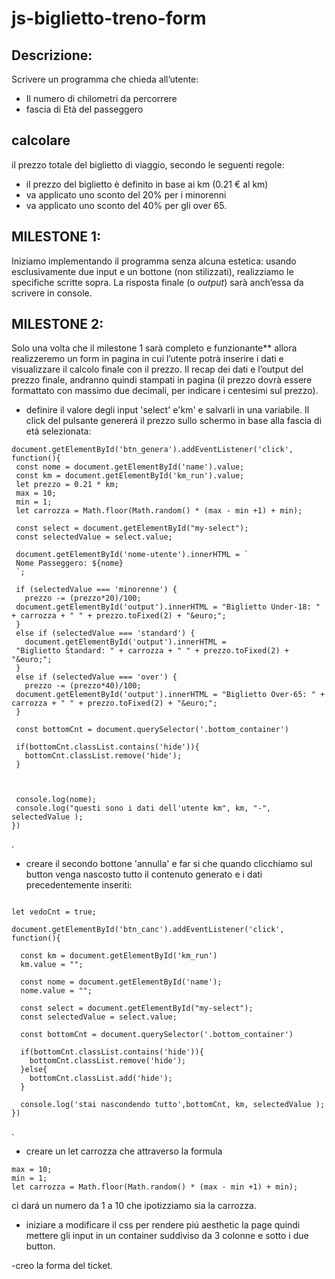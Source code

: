 js-biglietto-treno-form
===
## Descrizione:
Scrivere un programma che chieda all’utente:
- Il numero di chilometri da percorrere
- fascia di Età del passeggero
## calcolare 
il prezzo totale del biglietto di viaggio, secondo le seguenti regole:
- il prezzo del biglietto è definito in base ai km (0.21 € al km)
- va applicato uno sconto del 20% per i minorenni
- va applicato uno sconto del 40% per gli over 65.


## **MILESTONE 1:**
Iniziamo implementando il programma senza alcuna estetica: usando esclusivamente due input e un bottone (non stilizzati), realizziamo le specifiche scritte sopra. La risposta finale (o *output*) sarà anch’essa da scrivere in console.

## **MILESTONE 2**:
Solo una volta che il milestone 1 sarà completo e funzionante** allora realizzeremo un form in pagina in cui l’utente potrà inserire i dati e visualizzare il calcolo finale con il prezzo.
Il recap dei dati e l’output del prezzo finale, andranno quindi stampati in pagina (il prezzo dovrà essere formattato con massimo due decimali, per indicare i centesimi sul prezzo).


- definire il valore degli input 'select' e'km' e salvarli in una variabile. Il click del pulsante genererá il prezzo sullo schermo in base alla fascia di etá selezionata:

 ```
 document.getElementById('btn_genera').addEventListener('click', function(){
  const nome = document.getElementById('name').value;
  const km = document.getElementById('km_run').value;
  let prezzo = 0.21 * km;
  max = 10;
  min = 1;
  let carrozza = Math.floor(Math.random() * (max - min +1) + min);
  
  const select = document.getElementById("my-select");
  const selectedValue = select.value;

  document.getElementById('nome-utente').innerHTML = `
  Nome Passeggero: ${nome}
  `;

  if (selectedValue === 'minorenne') {
    prezzo -= (prezzo*20)/100;
  document.getElementById('output').innerHTML = "Biglietto Under-18: " + carrozza + " " + prezzo.toFixed(2) + "&euro;";
  } 
  else if (selectedValue === 'standard') {
    document.getElementById('output').innerHTML =
  "Biglietto Standard: " + carrozza + " " + prezzo.toFixed(2) + "&euro;";
  } 
  else if (selectedValue === 'over') {
    prezzo -= (prezzo*40)/100;
  document.getElementById('output').innerHTML = "Biglietto Over-65: " + carrozza + " " + prezzo.toFixed(2) + "&euro;";
  } 

  const bottomCnt = document.querySelector('.bottom_container')

  if(bottomCnt.classList.contains('hide')){
    bottomCnt.classList.remove('hide');
  }

  
  
  console.log(nome);
  console.log("questi sono i dati dell'utente km", km, "-", selectedValue );
})
 
  ```

.
- creare il secondo bottone 'annulla' e far si che quando clicchiamo sul button venga nascosto tutto il contenuto generato e i dati precedentemente inseriti: 

```

let vedoCnt = true;

document.getElementById('btn_canc').addEventListener('click', function(){

  const km = document.getElementById('km_run')
  km.value = "";
  
  const nome = document.getElementById('name');
  nome.value = "";

  const select = document.getElementById("my-select");
  const selectedValue = select.value;

  const bottomCnt = document.querySelector('.bottom_container')

  if(bottomCnt.classList.contains('hide')){
    bottomCnt.classList.remove('hide');
  }else{
    bottomCnt.classList.add('hide');
  }

  console.log('stai nascondendo tutto',bottomCnt, km, selectedValue );
})

  ```
  .
  - creare un let carrozza che attraverso la formula
  ```
  max = 10;
  min = 1;
  let carrozza = Math.floor(Math.random() * (max - min +1) + min);
```
ci dará un numero da 1 a 10 che ipotizziamo sia la carrozza.

- iniziare a modificare il css per rendere piú aesthetic la page
quindi mettere gli input in un container suddiviso da 3 colonne e sotto i due button.

-creo la forma del ticket.





